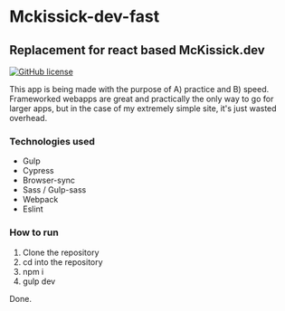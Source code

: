 # Mckissick-dev-fast
## Replacement for react based McKissick.dev

[![GitHub license](https://img.shields.io/github/license/DavidMcKissick/Mckissick-dev-fast)](https://github.com/DavidMcKissick/Mckissick-dev-fast/blob/master/license.md)

This app is being made with the purpose of A) practice and B) speed. Frameworked webapps are great and practically the only way to go for 
larger apps, but in the case of my extremely simple site, it's just wasted overhead.

### Technologies used
- Gulp
- Cypress
- Browser-sync
- Sass / Gulp-sass
- Webpack
- Eslint

### How to run

1. Clone the repository
2. cd into the repository
3. npm i
4. gulp dev

Done.
